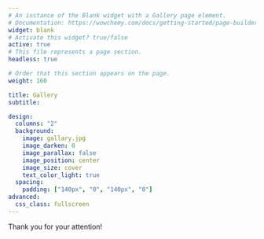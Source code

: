 ```yaml
---
# An instance of the Blank widget with a Gallery page element.
# Documentation: https://wowchemy.com/docs/getting-started/page-builder/
widget: blank
# Activate this widget? true/false
active: true
# This file represents a page section.
headless: true

# Order that this section appears on the page.
weight: 160

title: Gallery
subtitle:

design:
  columns: "2"
  background:
    image: gallary.jpg
    image_darken: 0
    image_parallax: false
    image_position: center
    image_size: cover
    text_color_light: true
  spacing:
    padding: ["140px", "0", "140px", "0"]
advanced:
  css_class: fullscreen
---
```


Thank you for your attention!

